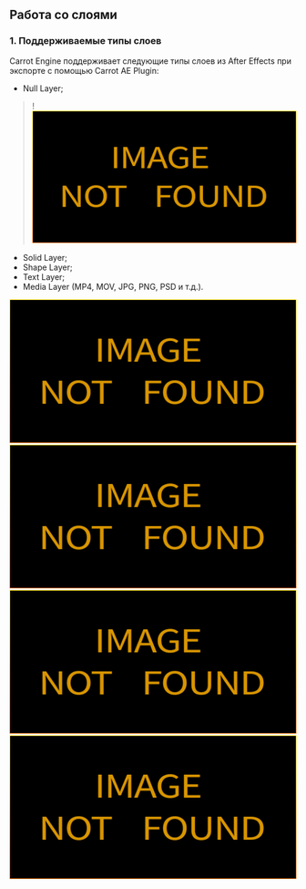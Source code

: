 ## Работа со слоями
### 1. Поддерживаемые типы слоев

Carrot Engine поддерживает следующие типы слоев из After Effects при экспорте с помощью Carrot AE Plugin:

- Null Layer;
>! ![AEGP path](_images/image11.png "Null Layer")
- Solid Layer;
- Shape Layer;
- Text Layer;
- Media Layer (MP4, MOV, JPG, PNG, PSD и т.д.).


![AEGP path](_images/image11.png "Solid Layer")
![AEGP path](_images/image11.png "Shape Layer")
![AEGP path](_images/image11.png "Text Layer")
![AEGP path](_images/image11.png "Media Layer")